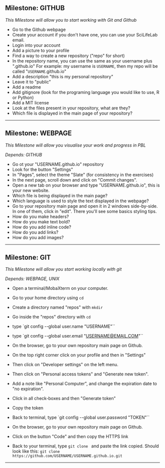 ## Milestone: GITHUB

_This Milestone will allow you to start working with Git and Github_

- Go to the Github webpage
- Create your account if you don't have one, you can use your SciLifeLab email.
- Login into your account
- Add a picture to your profile
- Find a way to create a new repository ("repo" for short)
- In the repository name, you can use the same as your username plus ".github.io"
    For example: my username is `USERNAME`, then my repo will be called "`USERNAME`.github.io"
- Add a description "this is my personal repository"
- Leave it to "public"
- Add a readme
- Add gitignore (look for the programing language you would like to use, R or Python)
- Add a MIT license
- Look at the files present in your repository, what are they?
- Which file is displayed in the main page of your repository?

***

## Milestone: WEBPAGE

_This Milestone will allow you visualise your work and progress in PBL_

_Depends: GITHUB_

- Go ot your "USERNAME.github.io" repository
- Look for the button "Settings"
- In "Pages", select the theme "Slate" (for consistency in the exercises)
- In the next page, scroll down and click on "Commit changes".
- Open a new tab on your browser and type "USERNAME.github.io", this is your new website.
- Which file is being displayed in the main page?
- Which language is used to style the text displayed in the webpage?
- Go to your repository main page and open it in 2 windows side-by-side. In one of them, click in "edit". There you'll see some basics styling tips.
- How do you make headers?
- How do you make text bold?
- How do you add inline code?
- How do you add links?
- How do you add images?

***

## Milestone: GIT

_This Milestone will allow you start working locally with git_

_Depends: WEBPAGE, UNIX_


- Open a terminal/MobaXterm on your computer.
- Go to your home directory using `cd`
- Create a directory named "repos" with `mkdir`
- Go inside the "repos" directory with `cd`
- type `git config --global user.name "USERNAME"``
- type `git config --global user.email "USERNAME@EMAIL.COM"``

- On the browser, go to your own repository main page on Github.
- On the top right corner click on your profile and then in "Settings"
- Then click on "Developer settings" on the left menu.
- Then click on "Personal access tokens" and "Generate new token".
- Add a note like "Personal Computer", and change the expiration date to "no expiration".
- Click in all check-boxes and then "Generate token"
- Copy the token
- Back to terminal, type `git config --global user.password "TOKEN"``

- On the browser, go to your own repository main page on Github.
- Click on the button "Code" and then copy the HTTPS link
- Back to your terminal, type `git clone ` and paste the link copied. Should look like this:
    `git clone https://github.com/USERNAME/USERNAME.github.io.git`

***

